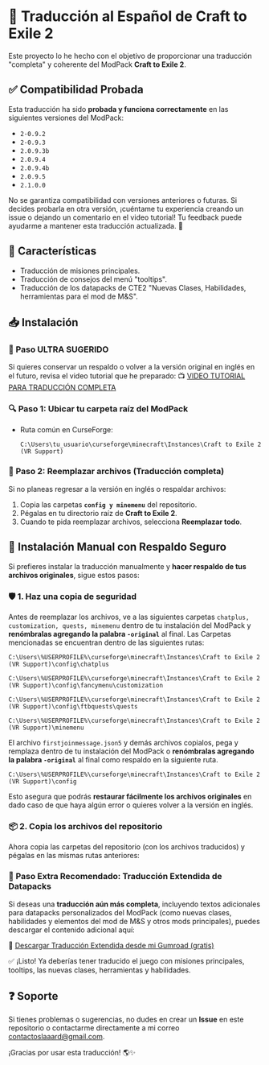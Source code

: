 # 🌟 Traducción al Español de Craft to Exile 2

Este proyecto lo he hecho con el objetivo de proporcionar una traducción "completa" y coherente del ModPack **Craft to Exile 2**.

## ✅ Compatibilidad Probada

Esta traducción ha sido **probada y funciona correctamente** en las siguientes versiones del ModPack:

- `2-0.9.2`
- `2-0.9.3`
- `2.0.9.3b`
- `2.0.9.4`
- `2.0.9.4b`
- `2.0.9.5`
- `2.1.0.0`

No se garantiza compatibilidad con versiones anteriores o futuras. Si decides probarla en otra versión, ¡cuéntame tu experiencia creando un issue o dejando un comentario en el video tutorial! Tu feedback puede ayudarme a mantener esta traducción actualizada. 🔧


## 📌 Características
- Traducción de misiones principales.
- Traducción de consejos del menú "tooltips".
- Traducción de los datapacks de CTE2 "Nuevas Clases, Habilidades, herramientas para el mod de M&S".

## 📥 Instalación

### 💾 Paso ULTRA SUGERIDO
Si quieres conservar un respaldo o volver a la versión original en inglés en el futuro, revisa el video tutorial que he preparado:
📺 [VIDEO TUTORIAL PARA TRADUCCIÓN COMPLETA](https://youtu.be/RZ5w38BiP0Q)

### 🔍 Paso 1: Ubicar tu carpeta raíz del ModPack
- Ruta común en CurseForge:
  ```
  C:\Users\tu_usuario\curseforge\minecraft\Instances\Craft to Exile 2 (VR Support)
  ```

### 📂 Paso 2: Reemplazar archivos (Traducción completa)
Si no planeas regresar a la versión en inglés o respaldar archivos:
1. Copia las carpetas **`config y minemenu`** del repositorio.
2. Pégalas en tu directorio raíz de **Craft to Exile 2**.
3. Cuando te pida reemplazar archivos, selecciona **Reemplazar todo**.

## 📁 Instalación Manual con Respaldo Seguro

Si prefieres instalar la traducción manualmente y **hacer respaldo de tus archivos originales**, sigue estos pasos:

### 🛡️ 1. Haz una copia de seguridad
Antes de reemplazar los archivos, ve a las siguientes carpetas `chatplus, customization, quests, minemenu` dentro de tu instalación del ModPack y **renómbralas agregando la palabra `-original`** al final. Las Carpetas mencionadas se encuentran dentro de las siguientes rutas:
  ```
  C:\Users\%USERPROFILE%\curseforge\minecraft\Instances\Craft to Exile 2 (VR Support)\config\chatplus
  ```
  ```
  C:\Users\%USERPROFILE%\curseforge\minecraft\Instances\Craft to Exile 2 (VR Support)\config\fancymenu\customization
  ```
  ```
  C:\Users\%USERPROFILE%\curseforge\minecraft\Instances\Craft to Exile 2 (VR Support)\config\ftbquests\quests
  ```
  ```
  C:\Users\%USERPROFILE%\curseforge\minecraft\Instances\Craft to Exile 2 (VR Support)\minemenu
  ```
El archivo `firstjoinmessage.json5` y demás archivos copialos, pega y remplaza dentro de tu instalación del ModPack o **renómbralas agregando la palabra `-original`** al final como respaldo en la siguiente ruta.
  ```
  C:\Users\%USERPROFILE%\curseforge\minecraft\Instances\Craft to Exile 2 (VR Support)\config
  ```

Esto asegura que podrás **restaurar fácilmente los archivos originales** en dado caso de que haya algún error o quieres volver a la versión en inglés.

### 📦 2. Copia los archivos del repositorio
Ahora copia las carpetas del repositorio (con los archivos traducidos) y pégalas en las mismas rutas anteriores:

### 🧩 Paso Extra Recomendado: Traducción Extendida de Datapacks
Si deseas una **traducción aún más completa**, incluyendo textos adicionales para datapacks personalizados del ModPack (como nuevas clases, habilidades y elementos del mod de M&S y otros mods principales), puedes descargar el contenido adicional aquí:

🔗 [Descargar Traducción Extendida desde mi Gumroad (gratis)](https://slaaard.gumroad.com/l/cte2-esp)

✅ ¡Listo! Ya deberías tener traducido el juego con misiones principales, tooltips, las nuevas clases, herramientas y habilidades.

## ❓ Soporte
Si tienes problemas o sugerencias, no dudes en crear un **Issue** en este repositorio o contactarme directamente a mi correo contactoslaaard@gmail.com.

¡Gracias por usar esta traducción! 🌎✨

